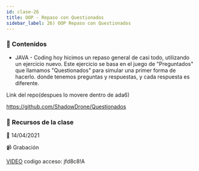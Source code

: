 ```yaml
---
id: clase-26
title: OOP - Repaso con Questionados
sidebar_label: 26) OOP Repaso con Questionados
---
```




### 📝 Contenidos

- JAVA - Coding hoy hicimos un repaso general de casi todo, utilizando un ejercicio nuevo. Este ejercicio se basa en el juego de "Preguntados" que llamamos "Questionados" para simular una primer forma de hacerlo. donde tenemos preguntas y respuestas, y cada respuesta es diferente.

Link del repo(despues lo movere dentro de ada6)

https://github.com/ShadowDrone/Questionados


### 🚀 Recursos de la clase

📆 14/04/2021

📹 Grabación

[VIDEO](https://us02web.zoom.us/rec/share/mMVjB0q_Xi9kG9Amwf6DGYY-vXxMbug6WQWc41JH36bFCgapOxXde--RkUceOXci.fjZ4o6pKRRZuxFyY)
codigo acceso: jfd8c8!A

